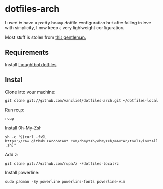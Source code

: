 # dotfiles-arch

I used to have a pretty heavy dotfile configuration but after falling in love with simplicity, I now keep a very lightweight configuration.

Most stuff is stolen from [this gentleman.](https://github.com/rhomeister/dotfiles-shared)

## Requirements

Install [thoughtbot dotfiles](https://github.com/thoughtbot/dotfiles)

## Instal

Clone into your machine:

`git clone git://github.com/vanclief/dotfiles-arch.git ~/dotfiles-local` 

Run rcup:

`rcup`

Install Oh-My-Zsh

`sh -c "$(curl -fsSL https://raw.githubusercontent.com/ohmyzsh/ohmyzsh/master/tools/install.sh)"`

Add z:

`git clone git://github.com/rupa/z ~/dotfiles-local/z`

Install powerline:

`sudo pacman -Sy powerline powerline-fonts powerline-vim`
